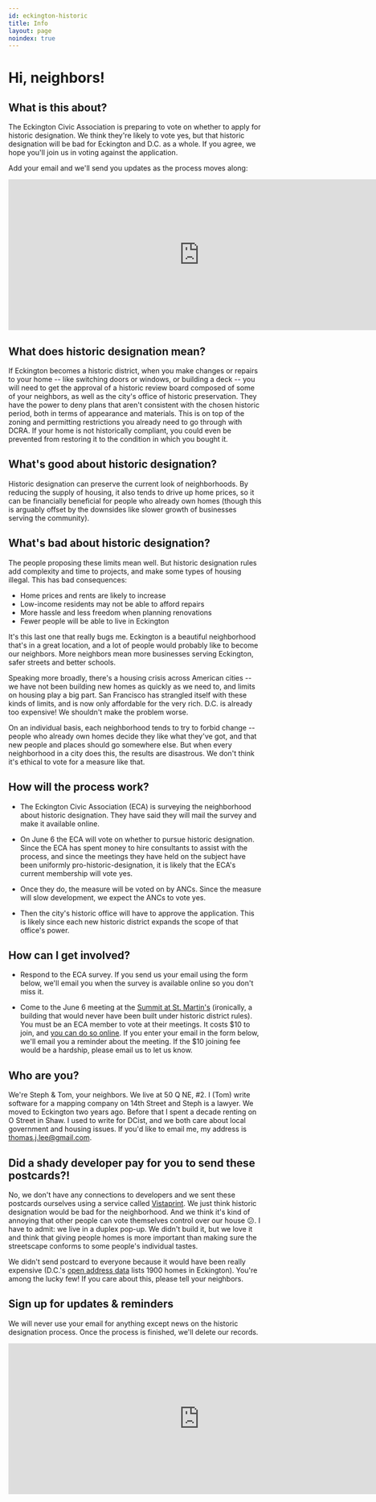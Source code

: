 ```yaml
---
id: eckington-historic
title: Info
layout: page
noindex: true
---
```

# Hi, neighbors!

## What is this about?

The Eckington Civic Association is preparing to vote on whether to apply for historic designation. We think they're likely to vote yes, but that historic designation will be bad for Eckington and D.C. as a whole. If you agree, we hope you'll join us in voting against the application.

Add your email and we'll send you updates as the process moves along:

<iframe src="https://docs.google.com/forms/d/1ug8SydlTHgt1gGZgA6-moOGyl2sxqOfOub8mKXsfQHc/viewform?embedded=true" width="760" height="300" frameborder="0" marginheight="0" marginwidth="0">Loading...</iframe>

## What does historic designation mean?

If Eckington becomes a historic district, when you make changes or repairs to your home -- like switching doors or windows, or building a deck -- you will need to get the approval of a historic review board composed of some of your neighbors, as well as the city's office of historic preservation. They have the power to deny plans that aren't consistent with the chosen historic period, both in terms of appearance and materials. This is on top of the zoning and permitting restrictions you already need to go through with DCRA. If your home is not historically compliant, you could even be prevented from restoring it to the condition in which you bought it.


## What's good about historic designation?

Historic designation can preserve the current look of neighborhoods. By reducing the supply of housing, it also tends to drive up home prices, so it can be financially beneficial for people who already own homes (though this is arguably offset by the downsides like slower growth of businesses serving the community).


## What's bad about historic designation?

The people proposing these limits mean well. But historic designation rules add complexity and time to projects, and make some types of housing illegal. This has bad consequences:

- Home prices and rents are likely to increase
- Low-income residents may not be able to afford repairs
- More hassle and less freedom when planning renovations
- Fewer people will be able to live in Eckington

It's this last one that really bugs me. Eckington is a beautiful neighborhood that's in a great location, and a lot of people would probably like to become our neighbors. More neighbors mean more businesses serving Eckington, safer streets and better schools.

Speaking more broadly, there's a housing crisis across American cities -- we have not been building new homes as quickly as we need to, and limits on housing play a big part. San Francisco has strangled itself with these kinds of limits, and is now only affordable for the very rich. D.C. is already too expensive! We shouldn't make the problem worse.

On an individual basis, each neighborhood tends to try to forbid change -- people who already own homes decide they like what they've got, and that new people and places should go somewhere else. But when every neighborhood in a city does this, the results are disastrous. We don't think it's ethical to vote for a measure like that.


## How will the process work?

- The Eckington Civic Association (ECA) is surveying the neighborhood about historic designation. They have said they will mail the survey and make it available online.

- On June 6 the ECA will vote on whether to pursue historic designation. Since the ECA has spent money to hire consultants to assist with the process, and since the meetings they have held on the subject have been uniformly pro-historic-designation, it is likely that the ECA's current membership will vote yes.

- Once they do, the measure will be voted on by ANCs. Since the measure will slow development, we expect the ANCs to vote yes.

- Then the city's historic office will have to approve the application. This is likely since each new historic district expands the scope of that office's power.


## How can I get involved?

- Respond to the ECA survey. If you send us your email using the form below, we'll email you when the survey is available online so you don't miss it.

- Come to the June 6 meeting at the [Summit at St. Martin's](https://eckingtoncivicassociation.org/meetings-agendas/) (ironically, a building that would never have been built under historic district rules). You must be an ECA member to vote at their meetings. It costs $10 to join, and [you can do so online](https://eckingtoncivicassociation.org/contact-us/). If you enter your email in the form below, we'll email you a reminder about the meeting. If the $10 joining fee would be a hardship, please email us to let us know.


## Who are you?

We're Steph & Tom, your neighbors. We live at 50 Q NE, #2. I (Tom) write software for a mapping company on 14th Street and Steph is a lawyer. We moved to Eckington two years ago. Before that I spent a decade renting on O Street in Shaw. I used to write for DCist, and we both care about local government and housing issues. If you'd like to email me, my address is thomas.j.lee@gmail.com.


## Did a shady developer pay for you to send these postcards?!

No, we don't have any connections to developers and we sent these postcards ourselves using a service called [Vistaprint](http://vistaprint.com). We just think historic designation would be bad for the neighborhood. And we think it's kind of annoying that other people can vote themselves control over our house 😕. I have to admit: we live in a duplex pop-up. We didn't build it, but we love it and think that giving people homes is more important than making sure the streetscape conforms to some people's individual tastes.

We didn't send postcard to everyone because it would have been really expensive (D.C.'s [open address data](http://opendata.dc.gov/datasets/aa514416aaf74fdc94748f1e56e7cc8a_0) lists 1900 homes in Eckington). You're among the lucky few! If you care about this, please tell your neighbors.


## Sign up for updates & reminders

We will never use your email for anything except news on the historic designation process. Once the process is finished, we'll delete our records.

<iframe src="https://docs.google.com/forms/d/1ug8SydlTHgt1gGZgA6-moOGyl2sxqOfOub8mKXsfQHc/viewform?embedded=true" width="760" height="300" frameborder="0" marginheight="0" marginwidth="0">Loading...</iframe>